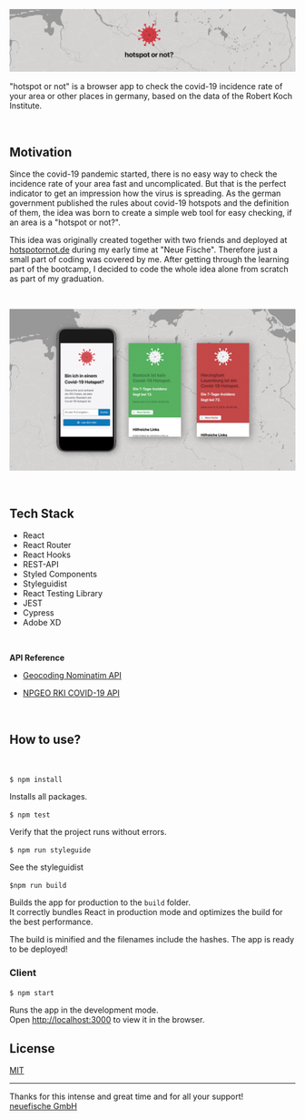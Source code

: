 ![resonance-logo](src/assets/design/HON_banner.png)

"hotspot or not" is a browser app to check the covid-19 incidence rate of your area or other places in germany, based on the data of the Robert Koch Institute.

<br>

## Motivation

Since the covid-19 pandemic started, there is no easy way to check the incidence rate of your area fast and uncomplicated. But that is the perfect indicator to get an impression how the virus is spreading.
As the german government published the rules about covid-19 hotspots and the definition of them, the idea was born to create a simple web tool for easy checking, if an area is a "hotspot or not?".

This idea was originally created together with two friends and deployed at [hotspotornot.de](https://hotspotornot.de) during my early time at "Neue Fische". Therefore just a small part of coding was covered by me. After getting through the learning part of the bootcamp, I decided to code the whole idea alone from scratch as part of my graduation.

<br>

![hotspotornot-mock](src/assets/design/HON_v4.png)

<br>

## Tech Stack

-   React
-   React Router
-   React Hooks
-   REST-API
-   Styled Components
-   Styleguidist
-   React Testing Library
-   JEST
-   Cypress
-   Adobe XD

<br>

**API Reference**

-   [Geocoding Nominatim API](https://nominatim.org/)

-   [NPGEO RKI COVID-19 API](https://npgeo-corona-npgeo-de.hub.arcgis.com/datasets/dd4580c810204019a7b8eb3e0b329dd6_0)

<br>



## How to use?

<br>

`$ npm install`

Installs all packages.

`$ npm test`

Verify that the project runs without errors.

`$ npm run styleguide`

See the styleguidist

`$npm run build`

Builds the app for production to the `build` folder.\
It correctly bundles React in production mode and optimizes the build for the best performance.

The build is minified and the filenames include the hashes. The app is ready to be deployed!

### **Client**

`$ npm start`

Runs the app in the development mode.\
Open [http://localhost:3000](http://localhost:3000) to view it in the browser.



## License

[MIT](https://en.wikipedia.org/wiki/MIT_License#License_terms)

---

Thanks for this intense and great time and for all your support!\
[neuefische GmbH ](https://github.com/neuefische)
